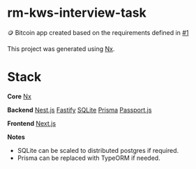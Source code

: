 # rm-kws-interview-task
:coin: Bitcoin app created based on the requirements defined in [#1](https://github.com/reanimated-man/rm-kws-interview-task/issues/1) 

This project was generated using [Nx](https://nx.dev).

# Stack

**Core**
[Nx](https://nx.dev)

**Backend**
[Nest.js](https://nestjs.com)
[Fastify](https://www.fastify.io)
[SQLite](https://www.sqlite.org/index.html)
[Prisma](https://www.prisma.io)
[Passport.js](https://www.passportjs.org)

**Frontend**
[Next.js](https://nextjs.com)

**Notes**
- SQLite can be scaled to distributed postgres if required.
- Prisma can be replaced with TypeORM if needed.



